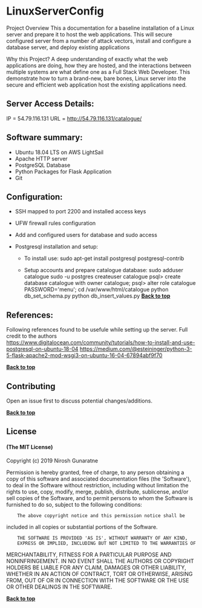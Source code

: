 # LinuxServerConfig
Project Overview
This a documentation for a baseline installation of a Linux server and prepare it to host the web applications. This will secure configured server from a number of attack vectors, install and configure a database server, and deploy existing applications

Why this Project?
A deep understanding of exactly what the web applications are doing, how they are hosted, and the interactions between multiple systems are what define one as a Full Stack Web Developer. This demonstrate how to turn a brand-new, bare bones, Linux server into the secure and efficient web application host the existing applications need.


## Server Access Details:
IP = 54.79.116.131
URL = http://54.79.116.131/catalogue/

## Software summary:
   - Ubuntu 18.04 LTS on AWS LightSail
   - Apache HTTP server 
   - PostgreSQL Database
   - Python Packages for Flask Application
   - Git

## Configuration:
  - SSH mapped to port 2200 and installed access keys
  - UFW firewall rules configuration
  - Add and configured users for database and sudo access
  - Postgresql installation and setup:
      
      * To install use: 
         sudo apt-get install postgresql postgresql-contrib
         
      * Setup accounts and prepare catalogue database:
         sudo adduser catalogue
         sudo -u postgres createuser catalogue
         psql> create database catalogue with owner catalogue;
         psql> alter role catalogue PASSWORD='menu';
         cd /var/www/html/catalogue
         python db_set_schema.py
         python db_insert_values.py
 **[Back to top](#LinuxServerConfig)**
  
## References:
 Following references found to be usefule while setting up the server. Full credit to the authors
 https://www.digitalocean.com/community/tutorials/how-to-install-and-use-postgresql-on-ubuntu-18-04
 https://medium.com/@esteininger/python-3-5-flask-apache2-mod-wsgi3-on-ubuntu-16-04-67894abf9f70

**[Back to top](#LinuxServerConfig)**

## Contributing
Open an issue first to discuss potential changes/additions.

**[Back to top](#LinuxServerConfig)**

## License

#### (The MIT License)

Copyright (c) 2019 Nirosh Gunaratne

Permission is hereby granted, free of charge, to any person obtaining
a copy of this software and associated documentation files (the
'Software'), to deal in the Software without restriction, including
without limitation the rights to use, copy, modify, merge, publish,
        distribute, sublicense, and/or sell copies of the Software, and to
permit persons to whom the Software is furnished to do so, subject to
the following conditions:

        The above copyright notice and this permission notice shall be
included in all copies or substantial portions of the Software.

        THE SOFTWARE IS PROVIDED 'AS IS', WITHOUT WARRANTY OF ANY KIND,
        EXPRESS OR IMPLIED, INCLUDING BUT NOT LIMITED TO THE WARRANTIES OF
MERCHANTABILITY, FITNESS FOR A PARTICULAR PURPOSE AND NONINFRINGEMENT.
        IN NO EVENT SHALL THE AUTHORS OR COPYRIGHT HOLDERS BE LIABLE FOR ANY
CLAIM, DAMAGES OR OTHER LIABILITY, WHETHER IN AN ACTION OF CONTRACT,
        TORT OR OTHERWISE, ARISING FROM, OUT OF OR IN CONNECTION WITH THE
SOFTWARE OR THE USE OR OTHER DEALINGS IN THE SOFTWARE.

**[Back to top](#LinuxServerConfig)**











      
